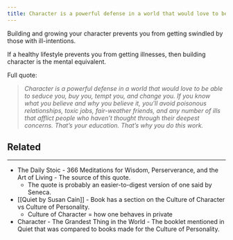 ```yaml
---
title: Character is a powerful defense in a world that would love to be able to seduce you, buy you, tempt you, and change you
---
```


Building and growing your character prevents you from getting swindled by those with ill-intentions.

If a healthy lifestyle prevents you from getting illnesses, then building character is the mental equivalent.

Full quote:
 > _Character is a powerful defense in a world that would love to be able to seduce you, buy you, tempt you, and change you. If you know what you believe and why you believe it, you’ll avoid poisonous relationships, toxic jobs, fair-weather friends, and any number of ills that afflict people who haven’t thought through their deepest concerns. That’s your education. That’s why you do this work._

## Related
---

- The Daily Stoic - 366 Meditations for Wisdom, Perserverance, and the Art of Living - The source of this quote. 
	- The quote is probably an easier-to-digest version of one said by Seneca.
- [[Quiet by Susan Cain]] - Book has a section on the Culture of Character vs Culture of Personality.
	- Culture of Character = how one behaves in private
- Character - The Grandest Thing in the World - The booklet mentioned in Quiet that was compared to books made for the Culture of Personality.